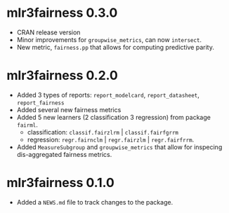 # mlr3fairness 0.3.0

* CRAN release version
* Minor improvements for `groupwise_metrics`, can now `intersect`.
* New metric, `fairness.pp` that allows for computing predictive parity.

# mlr3fairness 0.2.0

* Added 3 types of reports: `report_modelcard`, `report_datasheet`, `report_fairness`
* Added several new fairness metrics
* Added 5 new learners (2 classification 3 regression) from package `fairml`.
  * classification: `classif.fairzlrm` | `classif.fairfgrrm`
  * regression:     `regr.fairnclm` | `regr.fairzlm` | `regr.fairfrrm`.
* Added `MeasureSubgroup` and `groupwise_metrics` that allow for inspecing dis-aggregated fairness metrics. 



# mlr3fairness 0.1.0

* Added a `NEWS.md` file to track changes to the package.

